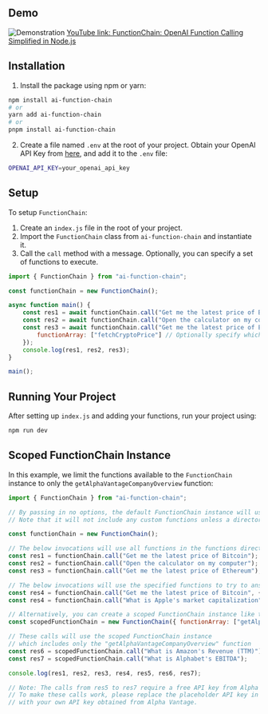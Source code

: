 ## Demo

![Demonstration](https://i.imgur.com/nHp7uRq.gif)
[YouTube link: FunctionChain: OpenAI Function Calling Simplified in Node.js](https://youtu.be/jmrFG7n3Nt8)

## Installation

1. Install the package using npm or yarn:

```bash
npm install ai-function-chain
# or
yarn add ai-function-chain
# or
pnpm install ai-function-chain
```

2. Create a file named `.env` at the root of your project. Obtain your OpenAI API Key from [here](https://platform.openai.com/account/api-keys), and add it to the `.env` file:

```bash
OPENAI_API_KEY=your_openai_api_key
```

## Setup

To setup `FunctionChain`:

1. Create an `index.js` file in the root of your project.
2. Import the `FunctionChain` class from `ai-function-chain` and instantiate it.
3. Call the `call` method with a message. Optionally, you can specify a set of functions to execute.

```javascript
import { FunctionChain } from "ai-function-chain";

const functionChain = new FunctionChain();

async function main() {
    const res1 = await functionChain.call("Get me the latest price of Bitcoin");
    const res2 = await functionChain.call("Open the calculator on my computer");
    const res3 = await functionChain.call("Get me the latest price of Ethereum", {
        functionArray: ["fetchCryptoPrice"] // Optionally specify which functions to use
    });
    console.log(res1, res2, res3);
}

main();
```
## Running Your Project

After setting up `index.js` and adding your functions, run your project using:

```bash
npm run dev
```
## Scoped FunctionChain Instance

In this example, we limit the functions available to the `FunctionChain` instance to only the `getAlphaVantageCompanyOverview` function:

```javascript
import { FunctionChain } from "ai-function-chain";

// By passing in no options, the default FunctionChain instance will use all available functions within the core FunctionChain library.
// Note that it will not include any custom functions unless a directory is explicitly passed.

const functionChain = new FunctionChain();

// The below invocations will use all functions in the functions directory to try to answer the question
const res1 = functionChain.call("Get me the latest price of Bitcoin");
const res2 = functionChain.call("Open the calculator on my computer");
const res3 = functionChain.call("Get me the latest price of Ethereum");

// The below invocations will use the specified functions to try to answer the question
const res4 = functionChain.call("Get me the latest price of Bitcoin", { functionArray: ["fetchCryptoPrices"] });
const res4 = functionChain.call("What is Apple's market capitalization", { functionArray: ["getAlphaVantageCompanyOverview"] });

// Alternatively, you can create a scoped FunctionChain instance like this to use an array of functions for all calls made with a FunctionChain instance
const scopedFunctionChain = new FunctionChain({ functionArray: ["getAlphaVantageCompanyOverview"] });

// These calls will use the scoped FunctionChain instance
// which includes only the "getAlphaVantageCompanyOverview" function
const res6 = scopedFunctionChain.call("What is Amazon's Revenue (TTM)");
const res7 = scopedFunctionChain.call("What is Alphabet's EBITDA");

console.log(res1, res2, res3, res4, res5, res6, res7);

// Note: The calls from res5 to res7 require a free API key from Alpha Vantage.
// To make these calls work, please replace the placeholder API key in the .env file
// with your own API key obtained from Alpha Vantage.
```
